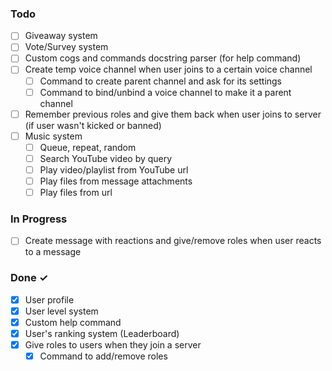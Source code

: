 ### Todo

- [ ] Giveaway system
- [ ] Vote/Survey system
- [ ] Custom cogs and commands docstring parser (for help command)
- [ ] Create temp voice channel when user joins to a certain voice channel
  - [ ] Command to create parent channel and ask for its settings
  - [ ] Command to bind/unbind a voice channel to make it a parent channel
- [ ] Remember previous roles and give them back when user joins to server (if user wasn't kicked or banned)
- [ ] Music system
  - [ ] Queue, repeat, random
  - [ ] Search YouTube video by query
  - [ ] Play video/playlist from YouTube url
  - [ ] Play files from message attachments
  - [ ] Play files from url

### In Progress

- [ ] Create message with reactions and give/remove roles when user reacts to a message

### Done ✓

- [x] User profile
- [x] User level system
- [x] Custom help command
- [x] User's ranking system (Leaderboard)
- [x] Give roles to users when they join a server
  - [x] Command to add/remove roles
